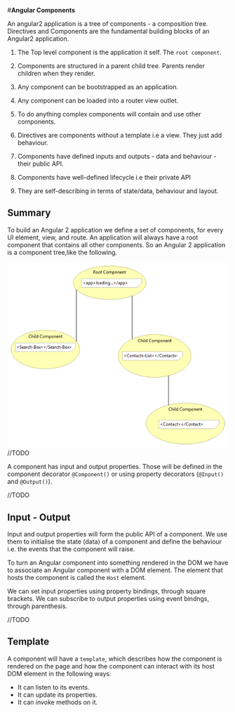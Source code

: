 #**Angular Components**

An angular2 application is a tree of components - a composition tree.
Directives and Components are the fundamental building blocks of an Angular2 application.

1. The Top level component is the application it self. The `root component`.

2. Components are structured in a parent child tree.
Parents render children when they render.

3. Any component can be bootstrapped as an application.

4. Any component can be loaded into a router view outlet.

5. To do anything complex components will contain and use other components.

6. Directives are components without a template i.e a view. They just add behaviour.

7. Components have defined inputs and outputs - data and behaviour - their public API.

8. Components have well-defined lifecycle i.e their private API

9. They are self-describing in terms of state/data, behaviour and layout.

## Summary
To build an Angular 2 application we define a set of components, for every UI element, view, and route.
An application will always have a root component that contains all other components.
So an Angular 2 application is a component tree,like the following.

![Angular Component Tree](assets/AngularComponentTree.png)
//TODO

A component has input and output properties.
Those will be defined in the component decorator `@Component()` or using property decorators (`@Input()` and `@Output()`).

//TODO

## Input - Output
Input and output properties will form the public API of a component.
We use them to initialise the state (data) of a component and define the behaviour i.e. the events that the component will raise.

To turn an Angular component into something rendered in the DOM we have to associate an Angular component with a DOM element.
The element that hosts the component is called the `Host` element.

We can set input properties using property bindings, through square brackets. We can subscribe to output properties using event bindngs, through parenthesis.

//TODO
 ## Template
A component will have a `template`, which describes how the component is rendered on the page
and how the component can interact with its host DOM element in the following ways:
 * It can listen to its events.
 * It can update its properties.
 * It can invoke methods on it.

